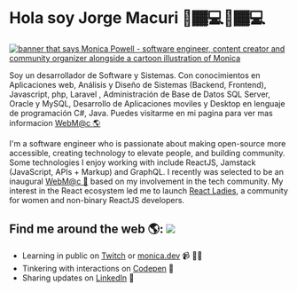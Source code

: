 

# [](#hi-im-jorge--)Hola soy Jorge Macuri 🌟🏾💻🌟🏾‍💻

[![banner that says Monica Powell - software engineer, content creator and community organizer alongside a cartoon illustration of Monica](https://webmacuris2020.000webhostapp.com/Assets/img/portadmacuri.jpg)](https://webmacuris2020.000webhostapp.com/Assets/img/portadmacuri.jpg)

Soy un desarrollador de Software y Sistemas. Con conocimientos en Aplicaciones web, Análisis y Diseño de Sistemas (Backend, Frontend), Javascript, php, Laravel , Administración de Base de Datos SQL Server, Oracle y MySQL, Desarrollo de Aplicaciones moviles y Desktop en lenguaje de programación C#, Java. Puedes visitarme en mi pagina para ver mas informacion [WebM@c <g-emoji class="g-emoji" alias="star2" fallback-src="https://github.githubassets.com/images/icons/emoji/unicode/1f30e.png">🌎</g-emoji>](http://zonadamacuri.com/) 


I'm a software engineer who is passionate about making open-source more accessible, creating technology to elevate people, and building community. Some technologies I enjoy working with include ReactJS, Jamstack (JavaScript, APIs + Markup) and GraphQL. I recently was selected to be an inaugural [WebM@c <g-emoji class="g-emoji" alias="star2" fallback-src="https://github.githubassets.com/images/icons/emoji/unicode/1f31f.png">🌟</g-emoji>](http://zonadamacuri.com/) based on my involvement in the tech community. My interest in the React ecosystem led me to launch [React Ladies](https://www.meetup.com/React-Ladies/), a community for women and non-binary ReactJS developers.

## [](#find-me-around-the-web--)Find me around the web <g-emoji class="g-emoji" alias="earth_americas" fallback-src="https://github.githubassets.com/images/icons/emoji/unicode/1f30e.png">🌎</g-emoji>: [![](https://github.com/M0nica/M0nica/raw/main/octomonica/m0nica-octocat-rotating.gif?raw=true)](https://github.com/sponsors/M0nica)

*   Learning in public on [Twitch](https://www.twitch.tv/blacktechdiva) or [monica.dev](https://www.monica.dev/) <g-emoji class="g-emoji" alias="video_camera" fallback-src="https://github.githubassets.com/images/icons/emoji/unicode/1f4f9.png">📹</g-emoji> ✍🏾
*   Tinkering with interactions on [Codepen](https://codepen.io/m0nica) <g-emoji class="g-emoji" alias="ping_pong" fallback-src="https://github.githubassets.com/images/icons/emoji/unicode/1f3d3.png">🏓</g-emoji>
*   Sharing updates on [LinkedIn](https://www.linkedin.com/in/monicampowell/) <g-emoji class="g-emoji" alias="briefcase" fallback-src="https://github.githubassets.com/images/icons/emoji/unicode/1f4bc.png">💼</g-emoji>



